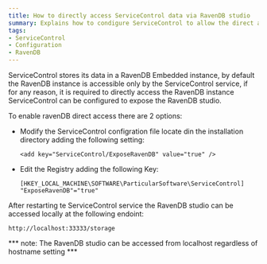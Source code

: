 ```yaml
---
title: How to directly access ServiceControl data via RavenDB studio
summary: Explains how to condigure ServiceControl to allow the direct access to the Embedded RavenDB instance
tags:
- ServiceControl
- Configuration
- RavenDB
---
```

ServiceControl stores its data in a RavenDB Embedded instance, by default the RavenDB instance is accessible only by the ServiceControl service, if for any reason, it is required to directly access the RavenDB instance ServiceControl can be configured to expose the RavenDB studio.

To enable ravenDB direct access there are 2 options:

* Modify the ServiceControl configration file locate din the installation directory adding the following setting:

	`<add key="ServiceControl/ExposeRavenDB" value="true" />`
	
* Edit the Registry adding the following Key:
 
	```
	[HKEY_LOCAL_MACHINE\SOFTWARE\ParticularSoftware\ServiceControl]
	"ExposeRavenDB"="true"
	```

After restarting te ServiceControl service the RavenDB studio can be accessed locally at the following endoint:

`http://localhost:33333/storage`

*** note: The RavenDB studio can be accessed from localhost regardless of hostname setting ***